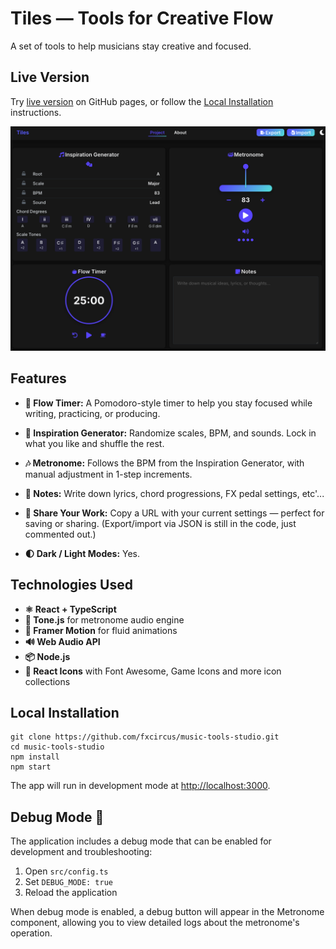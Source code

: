 # Tiles — Tools for Creative Flow

A set of tools to help musicians stay creative and focused.

## Live Version

Try [live version](https://fxcircus.github.io/music-tools-studio) on GitHub pages, or follow the [Local Installation](#local-installation) instructions.

![Tiles](public/tiles_app_screenshot_dark_2025.png)

## Features

- **🍅 Flow Timer:** A Pomodoro-style timer to help you stay focused while writing, practicing, or producing.

- **🎲 Inspiration Generator:** Randomize scales, BPM, and sounds. Lock in what you like and shuffle the rest.

- **🎶 Metronome:** Follows the BPM from the Inspiration Generator, with manual adjustment in 1-step increments.

- **📝 Notes:** Write down lyrics, chord progressions, FX pedal settings, etc'...

- **🔗 Share Your Work:** Copy a URL with your current settings — perfect for saving or sharing.
  (Export/import via JSON is still in the code, just commented out.)

- **🌓 Dark / Light Modes:** Yes.

## Technologies Used

- **⚛️ React + TypeScript**
- **🎵 Tone.js** for metronome audio engine
- **🔀 Framer Motion** for fluid animations 
- **🔊 Web Audio API**
- **📦 Node.js**
- **🎨 React Icons** with Font Awesome, Game Icons and more icon collections

## Local Installation

```
git clone https://github.com/fxcircus/music-tools-studio.git
cd music-tools-studio
npm install
npm start
```

The app will run in development mode at [http://localhost:3000](http://localhost:3000).

## Debug Mode 🐞

The application includes a debug mode that can be enabled for development and troubleshooting:

1. Open `src/config.ts`
2. Set `DEBUG_MODE: true`
3. Reload the application

When debug mode is enabled, a debug button will appear in the Metronome component, allowing you to view detailed logs about the metronome's operation.